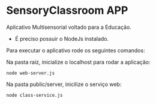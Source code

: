 # SensoryClassroom APP

Aplicativo Multisensorial voltado para a Educação.

* É preciso possuir o NodeJs instalado.

Para executar o aplicativo rode os seguintes comandos:

Na pasta raiz, inicialize o localhost para rodar a aplicação:

```
node web-server.js
```

Na pasta public/server, inicilize o serviço web:

```
node class-service.js
```
